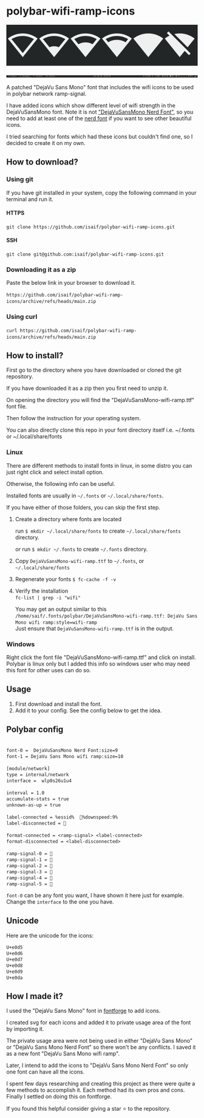 # polybar-wifi-ramp-icons

![icons preview](icon-images.png "preview of icons")

![my polybar](my-polybar.png "preview of my polybar")

A patched "DejaVu Sans Mono" font that includes the wifi icons to be used in polybar network ramp-signal.

I have added icons which show different level of wifi strength in the DejaVuSansMono font.
Note it is not ["DejaVuSansMono Nerd Font"](https://github.com/ryanoasis/nerd-fonts/releases/download/v2.1.0/DejaVuSansMono.zip), so you need to add at least one of the [nerd font](https://www.nerdfonts.com/) if you want to see other beautiful icons.

I tried searching for fonts which had these icons but couldn't find one, so I decided to create it on my own.

## How to download?

### Using git

If you have git installed in your system, copy the following command in your terminal and run it.

#### HTTPS

`git clone https://github.com/isaif/polybar-wifi-ramp-icons.git`

#### SSH

`git clone git@github.com:isaif/polybar-wifi-ramp-icons.git`

### Downloading it as a zip

Paste the below link in your browser to download it.

`https://github.com/isaif/polybar-wifi-ramp-icons/archive/refs/heads/main.zip`

### Using curl

`curl https://github.com/isaif/polybar-wifi-ramp-icons/archive/refs/heads/main.zip`

## How to install?

First go to the directory where you have downloaded or cloned the git repository.

If you have downloaded it as a zip then you first need to unzip it.

On opening the directory you will find the "DejaVuSansMono-wifi-ramp.ttf" font file.

Then follow the instruction for your operating system.

You can also directly clone this repo in your font directory itself i.e. ~/.fonts or ~/.local/share/fonts

### Linux

There are different methods to install fonts in linux, in some distro you can just right click and select install option.

Otherwise, the following info can be useful.

Installed fonts are usually in `~/.fonts` or `~/.local/share/fonts`. 

If you have either of those folders, you can skip the first step.

1. Create a directory where fonts are located

   run `$ mkdir ~/.local/share/fonts` to create `~/.local/share/fonts` directory.

   or run `$ mkdir ~/.fonts` to create `~/.fonts` directory.

2. Copy `DejaVuSansMono-wifi-ramp.ttf` to `~/.fonts`, or `~/.local/share/fonts`

3. Regenerate your fonts
   `$ fc-cache -f -v`

4. Verify the installation  
   `fc-list | grep -i "wifi"`

   You may get an output similar to this  
    `/home/saif/.fonts/polybar/DejaVuSansMono-wifi-ramp.ttf: DejaVu Sans Mono wifi ramp:style=wifi-ramp`  
    Just ensure that `DejaVuSansMono-wifi-ramp.ttf` is in the output.

### Windows

Right click the font file "DejaVuSansMono-wifi-ramp.ttf" and click on install.
Polybar is linux only but I added this info so windows user who may need this font for other uses can do so.

## Usage

1. First download and install the font.
2. Add it to your config. See the config below to get the idea.

## Polybar config

```

font-0 =  DejaVuSansMono Nerd Font:size=9
font-1 = DejaVu Sans Mono wifi ramp:size=10

[module/network]
type = internal/network
interface =  wlp0s26u1u4

interval = 1.0
accumulate-stats = true
unknown-as-up = true

label-connected = %essid%  %downspeed:9%
label-disconnected = 

format-connected = <ramp-signal> <label-connected>
format-disconnected = <label-disconnected>

ramp-signal-0 = 
ramp-signal-1 = 
ramp-signal-2 = 
ramp-signal-3 = 
ramp-signal-4 = 
ramp-signal-5 = 
```

`font-0` can be any font you want, I have shown it here just for example.
Change the `interface` to the one you have.

## Unicode

Here are the unicode for the icons:
```
U+e0d5
U+e0d6
U+e0d7
U+e0d8
U+e0d9
U+e0da
```

## How I made it?

I used the "DejaVu Sans Mono" font in [fontforge](https://www.nerdfonts.com/) to add icons.

I created svg for each icons and added it to private usage area of the font by importing it.

The private usage area were not being used in either "DejaVu Sans Mono" or "DejaVu Sans Mono Nerd Font" so there won't be any conflicts.
I saved it as a new font "DejaVu Sans Mono wifi ramp".

Later, I intend to add the icons to "DejaVu Sans Mono Nerd Font" so only one font can have all the icons.

I spent few days researching and creating this project as there were quite a few methods to accomplish it.
Each method had its own pros and cons. Finally I settled on doing this on fontforge.

If you found this helpful consider giving a star :star: to the repository.
